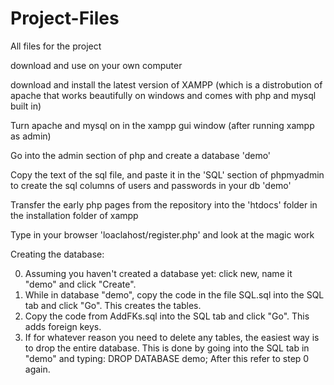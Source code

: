# Project-Files
All files for the project

download and use on your own computer

download and install the latest version of XAMPP
(which is a distrobution of apache that works beautifully on windows and comes with php and mysql built in)

Turn apache and mysql on in the xampp gui window (after running xampp as admin)

Go into the admin section of php and create a database 'demo'

Copy the text of the sql file, and paste it in the 'SQL' section of phpmyadmin
to create the sql columns of users and passwords in your db 'demo'

Transfer the early php pages from the repository into the 'htdocs' folder in the installation folder of xampp

Type in your browser 'loaclahost/register.php' and look at the magic work

Creating the database:

0. Assuming you haven't created a database yet: click new, name it "demo" and click "Create".
1. While in database "demo", copy the code in the file SQL.sql into the SQL tab and click "Go". This creates the tables.
2. Copy the code from AddFKs.sql into the SQL tab and click "Go". This adds foreign keys.
3. If for whatever reason you need to delete any tables, the easiest way is to drop the entire database. This is done by going into the SQL tab in "demo" and typing: 
DROP DATABASE demo;
After this refer to step 0 again.
